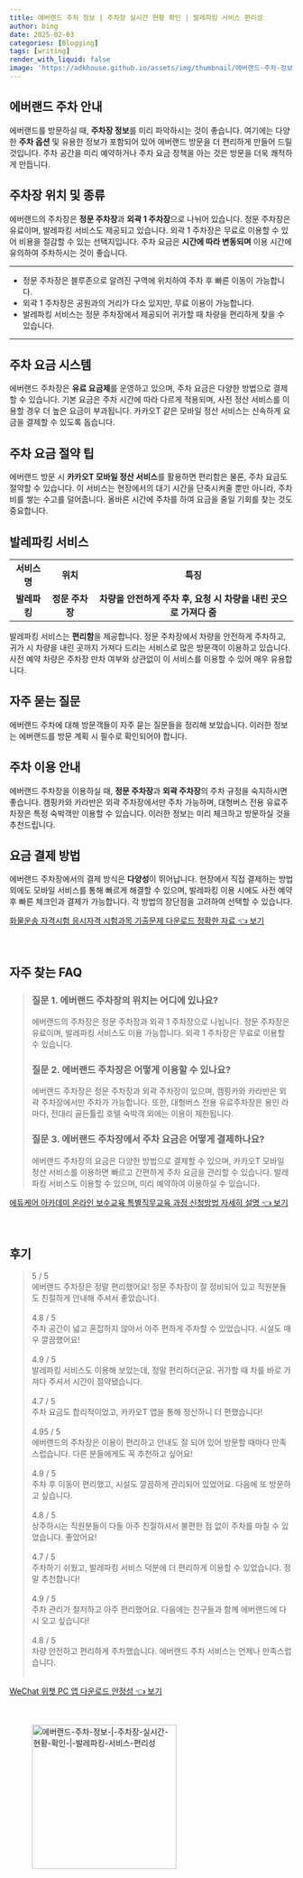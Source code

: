 ```yaml
---
title: 에버랜드 주차 정보 | 주차장 실시간 현황 확인 | 발레파킹 서비스 편리성
author: bing
date: 2025-02-03
categories: [Blogging]
tags: [writing]
render_with_liquid: false
image: 'https://adkhouse.github.io/assets/img/thumbnail/에버랜드-주차-정보-|-주차장-실시간-현황-확인-|-발레파킹-서비스-편리성.webp'
---
```



<h2 id='에버랜드-주차-안내'>에버랜드 주차 안내</h2>

<p>에버랜드를 방문하실 때, <b>주차장 정보</b>를 미리 파악하시는 것이 좋습니다. 여기에는 다양한 <b>주차 옵션</b> 및 유용한 정보가 포함되어 있어 에버랜드 방문을 더 편리하게 만들어 드릴 것입니다. 주차 공간을 미리 예약하거나 주차 요금 정책을 아는 것은 방문을 더욱 쾌적하게 만듭니다.</p>

<h2 id='주차장-위치-및-종류'>주차장 위치 및 종류</h2>

<p>에버랜드의 주차장은 <b>정문 주차장</b>과 <b>외곽 1 주차장</b>으로 나뉘어 있습니다. 정문 주차장은 유료이며, 발레파킹 서비스도 제공되고 있습니다. 외곽 1 주차장은 무료로 이용할 수 있어 비용을 절감할 수 있는 선택지입니다. 주차 요금은 <b>시간에 따라 변동되며</b> 이용 시간에 유의하여 주차하시는 것이 좋습니다.</p>

<hr />

<ul>
    <li>정문 주차장은 블루존으로 알려진 구역에 위치하여 주차 후 빠른 이동이 가능합니다.</li>
    <li>외곽 1 주차장은 공원과의 거리가 다소 있지만, 무료 이용이 가능합니다.</li>
    <li>발레파킹 서비스는 정문 주차장에서 제공되어 귀가할 때 차량을 편리하게 찾을 수 있습니다.</li>
</ul>

<hr />

<h2 id='주차-요금-및-결제방법'>주차 요금 시스템</h2>

<p>에버랜드 주차장은 <b>유료 요금제</b>를 운영하고 있으며, 주차 요금은 다양한 방법으로 결제할 수 있습니다. 기본 요금은 주차 시간에 따라 다르게 적용되며, 사전 정산 서비스를 이용할 경우 더 높은 요금이 부과됩니다. 카카오T 같은 모바일 정산 서비스는 신속하게 요금을 결제할 수 있도록 돕습니다.</p>

<h2 id='주차-요금-절약-팁'>주차 요금 절약 팁</h2>

<p>에버랜드 방문 시 <b>카카오T 모바일 정산 서비스</b>를 활용하면 편리함은 물론, 주차 요금도 절약할 수 있습니다. 이 서비스는 현장에서의 대기 시간을 단축시켜줄 뿐만 아니라, 주차 비를 쌓는 수고를 덜어줍니다. 올바른 시간에 주차를 하여 요금을 줄일 기회를 찾는 것도 중요합니다.</p>

<h2 id='발레파킹-서비스'>발레파킹 서비스</h2>

<table>
    <tr>
        <td style="text-align: center; height: 17px;"><b>서비스명</b></td>
        <td style="text-align: center; height: 17px;"><b>위치</b></td>
        <td style="text-align: center; height: 17px;"><b>특징</b></td>
    </tr>
    <tr>
        <td style="text-align: center; height: 17px;"><b>발레파킹</b></td>
        <td style="text-align: center; height: 17px;"><b>정문 주차장</b></td>
        <td style="text-align: center; height: 17px;"><b>차량을 안전하게 주차 후, 요청 시 차량을 내린 곳으로 가져다 줌</b></td>
    </tr>
</table>

<p>발레파킹 서비스는 <b>편리함</b>을 제공합니다. 정문 주차장에서 차량을 안전하게 주차하고, 귀가 시 차량을 내린 곳까지 가져다 드리는 서비스로 많은 방문객이 이용하고 있습니다. 사전 예약 차량은 주차장 만차 여부와 상관없이 이 서비스를 이용할 수 있어 매우 유용합니다.</p>

<h2 id='자주-묻는-질문'>자주 묻는 질문</h2>

<p>에버랜드 주차에 대해 방문객들이 자주 묻는 질문들을 정리해 보았습니다. 이러한 정보는 에버랜드를 방문 계획 시 필수로 확인되어야 합니다.</p>

<h2 id='주차-이용안내'>주차 이용 안내</h2>

<p>에버랜드 주차장을 이용하실 때, <b>정문 주차장</b>과 <b>외곽 주차장</b>의 주차 규정을 숙지하시면 좋습니다. 캠핑카와 카라반은 외곽 주차장에서만 주차 가능하며, 대형버스 전용 유료주차장은 특정 숙박객만 이용할 수 있습니다. 이러한 정보는 미리 체크하고 방문하실 것을 추천드립니다.</p>

<h2 id='요금-결제방법'>요금 결제 방법</h2>

<p>에버랜드 주차장에서의 결제 방식은 <b>다양성</b>이 뛰어납니다. 현장에서 직접 결제하는 방법 외에도 모바일 서비스를 통해 빠르게 해결할 수 있으며, 발레파킹 이용 시에도 사전 예약 후 빠른 체크인과 결제가 가능합니다. 각 방법의 장단점을 고려하여 선택할 수 있습니다.</p>


<p><a class="click-button" title="화물운송 자격시험 응시자격 시험과목 기출문제 다운로드 정확한 자료" href="https://adkhouse.github.io/posts/%ED%99%94%EB%AC%BC%EC%9A%B4%EC%86%A1-%EC%9E%90%EA%B2%A9%EC%8B%9C%ED%97%98-%EC%9D%91%EC%8B%9C%EC%9E%90%EA%B2%A9-%EC%8B%9C%ED%97%98%EA%B3%BC%EB%AA%A9-%EA%B8%B0%EC%B6%9C%EB%AC%B8%EC%A0%9C-%EB%8B%A4%EC%9A%B4%EB%A1%9C%EB%93%9C-%EC%A0%95%ED%99%95%ED%95%9C-%EC%9E%90%EB%A3%8C/" rel="dofollow">화물운송 자격시험 응시자격 시험과목 기출문제 다운로드 정확한 자료 👈 보기</a></p><br>
<h2 id='자주_찾는_FAQ'>자주 찾는 FAQ</h2>
<div itemscope="" itemtype="https://schema.org/FAQPage"> 
<blockquote> 
<div itemscope="" itemprop="mainEntity" itemtype="https://schema.org/Question"> 
<h3 itemprop="name">질문 1. 에버랜드 주차장의 위치는 어디에 있나요?</h3> 
<div itemscope="" itemprop="acceptedAnswer" itemtype="https://schema.org/Answer"> 
<span itemprop="text"> 
<p>에버랜드의 주차장은 정문 주차장과 외곽 1 주차장으로 나뉩니다. 정문 주차장은 유료이며, 발레파킹 서비스도 이용 가능합니다. 외곽 1 주차장은 무료로 이용할 수 있습니다.</p> 
</span> 
</div> 
</div> 
<div itemscope="" itemprop="mainEntity" itemtype="https://schema.org/Question"> 
<h3 itemprop="name">질문 2. 에버랜드 주차장은 어떻게 이용할 수 있나요?</h3> 
<div itemscope="" itemprop="acceptedAnswer" itemtype="https://schema.org/Answer"> 
<span itemprop="text"> 
<p>에버랜드 주차장은 정문 주차장과 외곽 주차장이 있으며, 캠핑카와 카라반은 외곽 주차장에서만 주차가 가능합니다. 또한, 대형버스 전용 유료주차장은 용인 라마다, 전대리 골든튤립 호텔 숙박객 외에는 이용이 제한됩니다.</p> 
</span> 
</div> 
</div> 
<div itemscope="" itemprop="mainEntity" itemtype="https://schema.org/Question"> 
<h3 itemprop="name">질문 3. 에버랜드 주차장에서 주차 요금은 어떻게 결제하나요?</h3> 
<div itemscope="" itemprop="acceptedAnswer" itemtype="https://schema.org/Answer"> 
<span itemprop="text"> 
<p>에버랜드 주차장의 요금은 다양한 방법으로 결제할 수 있으며, 카카오T 모바일 정산 서비스를 이용하면 빠르고 간편하게 주차 요금을 관리할 수 있습니다. 발레파킹 서비스도 이용할 수 있으며, 미리 예약하여 이용하실 수 있습니다.</p> 
</span> 
</div> 
</div> 
</blockquote> 
</div>
<p><a class="click-button" title="에듀케어 아카데미 온라인 보수교육 특별직무교육 과정 신청방법 자세히 설명" href="https://adkhouse.github.io/posts/%EC%97%90%EB%93%80%EC%BC%80%EC%96%B4-%EC%95%84%EC%B9%B4%EB%8D%B0%EB%AF%B8-%EC%98%A8%EB%9D%BC%EC%9D%B8-%EB%B3%B4%EC%88%98%EA%B5%90%EC%9C%A1-%ED%8A%B9%EB%B3%84%EC%A7%81%EB%AC%B4%EA%B5%90%EC%9C%A1-%EA%B3%BC%EC%A0%95-%EC%8B%A0%EC%B2%AD%EB%B0%A9%EB%B2%95-%EC%9E%90%EC%84%B8%ED%9E%88-%EC%84%A4%EB%AA%85/" rel="dofollow">에듀케어 아카데미 온라인 보수교육 특별직무교육 과정 신청방법 자세히 설명 👈 보기</a></p><br>
<h2 id='후기'>후기</h2>
<div itemscope itemtype="https://schema.org/Product">
  <blockquote>
  <div itemprop="review" itemscope itemtype="https://schema.org/Review">
      <div itemprop="reviewRating" itemscope itemtype="https://schema.org/Rating"> <span itemprop="ratingValue">5</span> / <span itemprop="bestRating">5</span> </div>
      <span itemprop="reviewBody">에버랜드 주차장은 정말 편리했어요! 정문 주차장이 잘 정비되어 있고 직원분들도 친절하게 안내해 주셔서 좋았습니다.</span>
  </div>
  <br>
  <div itemprop="review" itemscope itemtype="https://schema.org/Review">
      <div itemprop="reviewRating" itemscope itemtype="https://schema.org/Rating"> <span itemprop="ratingValue">4.8</span> / <span itemprop="bestRating">5</span> </div>
      <span itemprop="reviewBody">주차 공간이 넓고 혼잡하지 않아서 아주 편하게 주차할 수 있었습니다. 시설도 매우 깔끔했어요!</span>
  </div>
  <br>
  <div itemprop="review" itemscope itemtype="https://schema.org/Review">
      <div itemprop="reviewRating" itemscope itemtype="https://schema.org/Rating"> <span itemprop="ratingValue">4.9</span> / <span itemprop="bestRating">5</span> </div>
      <span itemprop="reviewBody">발레파킹 서비스도 이용해 보았는데, 정말 편리하더군요. 귀가할 때 차를 바로 가져다 주셔서 시간이 절약됐습니다.</span>
  </div>
  <br>
  <div itemprop="review" itemscope itemtype="https://schema.org/Review">
      <div itemprop="reviewRating" itemscope itemtype="https://schema.org/Rating"> <span itemprop="ratingValue">4.7</span> / <span itemprop="bestRating">5</span> </div>
      <span itemprop="reviewBody">주차 요금도 합리적이었고, 카카오T 앱을 통해 정산하니 더 편했습니다!</span>
  </div>
  <br>
  <div itemprop="review" itemscope itemtype="https://schema.org/Review">
      <div itemprop="reviewRating" itemscope itemtype="https://schema.org/Rating"> <span itemprop="ratingValue">4.95</span> / <span itemprop="bestRating">5</span> </div>
      <span itemprop="reviewBody">에버랜드의 주차장은 이용이 편리하고 안내도 잘 되어 있어 방문할 때마다 만족스럽습니다. 다른 분들에게도 꼭 추천하고 싶어요!</span>
  </div>
  <br>
  <div itemprop="review" itemscope itemtype="https://schema.org/Review">
      <div itemprop="reviewRating" itemscope itemtype="https://schema.org/Rating"> <span itemprop="ratingValue">4.9</span> / <span itemprop="bestRating">5</span> </div>
      <span itemprop="reviewBody">주차 후 이동이 편리했고, 시설도 깔끔하게 관리되어 있었어요. 다음에 또 방문하고 싶습니다.</span>
  </div>
  <br>
  <div itemprop="review" itemscope itemtype="https://schema.org/Review">
      <div itemprop="reviewRating" itemscope itemtype="https://schema.org/Rating"> <span itemprop="ratingValue">4.8</span> / <span itemprop="bestRating">5</span> </div>
      <span itemprop="reviewBody">상주하시는 직원분들이 다들 아주 친절하셔서 불편한 점 없이 주차를 마칠 수 있었습니다. 좋았어요!</span>
  </div>
  <br>
  <div itemprop="review" itemscope itemtype="https://schema.org/Review">
      <div itemprop="reviewRating" itemscope itemtype="https://schema.org/Rating"> <span itemprop="ratingValue">4.7</span> / <span itemprop="bestRating">5</span> </div>
      <span itemprop="reviewBody">주차하기 쉬웠고, 발레파킹 서비스 덕분에 더 편리하게 이용할 수 있었습니다. 정말 추천합니다!</span>
  </div>
  <br>
  <div itemprop="review" itemscope itemtype="https://schema.org/Review">
      <div itemprop="reviewRating" itemscope itemtype="https://schema.org/Rating"> <span itemprop="ratingValue">4.9</span> / <span itemprop="bestRating">5</span> </div>
      <span itemprop="reviewBody">주차 관리가 철저하고 아주 편리했어요. 다음에는 친구들과 함께 에버랜드에 다시 오고 싶습니다!</span>
  </div>
  <br>
  <div itemprop="review" itemscope itemtype="https://schema.org/Review">
      <div itemprop="reviewRating" itemscope itemtype="https://schema.org/Rating"> <span itemprop="ratingValue">4.8</span> / <span itemprop="bestRating">5</span> </div>
      <span itemprop="reviewBody">차량 안전하고 편리하게 주차했습니다. 에버랜드 주차 서비스는 언제나 만족스럽습니다.</span>
  </div>
  <br>
  </blockquote>
</div>
<p><a class="click-button" title="WeChat 위챗 PC 앱 다운로드 안정성" href="https://adkhouse.github.io/posts/WeChat-%EC%9C%84%EC%B1%97-PC-%EC%95%B1-%EB%8B%A4%EC%9A%B4%EB%A1%9C%EB%93%9C-%EC%95%88%EC%A0%95%EC%84%B1/" rel="dofollow">WeChat 위챗 PC 앱 다운로드 안정성 👈 보기</a></p><br>
<figure class="image"><img src="https://adkhouse.github.io/assets/img/thumbnail/에버랜드-주차-정보-|-주차장-실시간-현황-확인-|-발레파킹-서비스-편리성.webp" alt="에버랜드-주차-정보-|-주차장-실시간-현황-확인-|-발레파킹-서비스-편리성" width="256" height="256"></figure>
